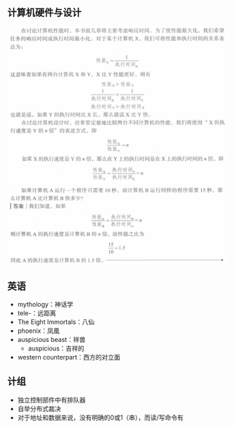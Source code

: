 ## 计算机硬件与设计
![](https://raw.githubusercontent.com/alwaysmissin/picgo/main/20230307090945.png)
![](https://raw.githubusercontent.com/alwaysmissin/picgo/main/20230307091008.png)

## 英语
- mythology：神话学
- tele-：远距离
- The Eight Immortals：八仙
- phoenix：凤凰
- auspicious beast：祥兽
	- auspicious：吉祥的
- western counterpart：西方的对立面

## 计组
- 独立控制部件中有排队器
- 自举分布式裁决
- 对于地址和数据来说，没有明确的0或1（串），而读/写命令有